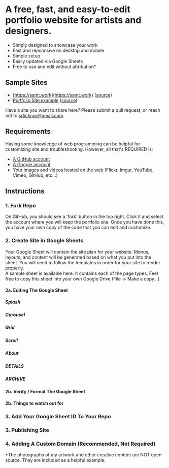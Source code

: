 # A free, fast, and easy-to-edit portfolio website for artists and designers.

* Simply designed to showcase your work 
* Fast and repsonsive on desktop and mobile
* Simple setup 
* Easily updated via Google Sheets
* Free to use and edit without attribution*

## Sample Sites
 * [https://samt.work](https://samt.work) ([source](https://docs.google.com/spreadsheets/d/1rvivc9pnHCLM84f4JuXdvfaah-XlbHpvQ_ORprPTJLg/edit?usp=sharing))
 * [Portfolio Site example]() ([source]())
 
Have a site you want to share here? Please submit a pull request, or reach out to srticknor@gmail.com

## Requirements
Having some knowledge of web programming can be helpful for customizing site and troubleshooting.
However, all that's REQUIRED is:
* [A GitHub account](https://github.com/)
* [A Google account](https://accounts.google.com/)
* Your images and videos hosted on the web (Flickr, Imgur, YouTube, Vimeo, GitHub, etc...)

## Instructions

### 1. Fork Repo
On GitHub, you should see a 'fork' button in the top right. Click it and select the account where you will keep the portfolio site. 
Once you have done this, you have your own copy of the code that you can edit and customize. 

### 2. Create Site in Google Sheets
Your Google Sheet will contain the site plan for your website. Menus, layouts, and content will be generated based on what you put into the sheet. You will need to follow the templates in order for your site to render properly. <br>
A sample sheet is available here. It contains each of the page types. Feel free to copy this sheet into your own Google Drive (File -> Make a copy...)

#### 2a. Editing The Google Sheet

##### Splash
##### Carousel
##### Grid
##### Scroll
##### About
##### DETAILS
##### ARCHIVE

#### 2b. Verify / Format The Google Sheet
#### 2b. Things to watch out for

### 3. Add Your Google Sheet ID To Your Repo

### 3. Publishing Site

### 4. Adding A Custom Domain (Recommended, Not Required) 



\*The photographs of my artwork and other creative content are NOT open source. They are included as a helpful example.

